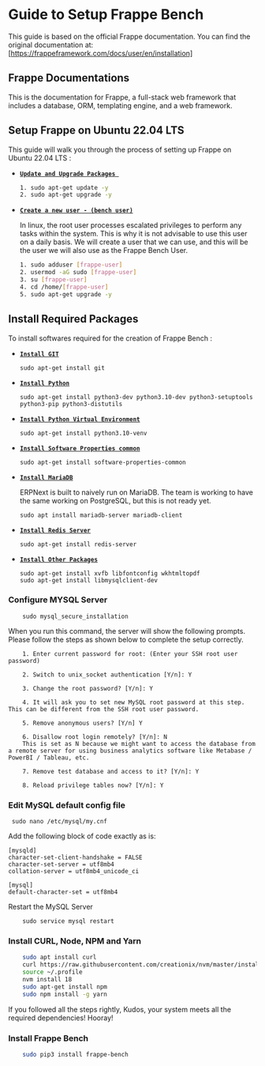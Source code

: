 <h1>Guide to Setup Frappe Bench</h1>

This guide is based on the official Frappe documentation. You can find the original documentation at:
[https://frappeframework.com/docs/user/en/installation]

## <b>Frappe Documentations</b>

This is the documentation for Frappe, a full-stack web framework that includes a database, ORM,
templating engine, and a web framework.

Setup Frappe on Ubuntu 22.04 LTS
---------------------------------------

This guide will walk you through the process of setting up Frappe on Ubuntu 22.04 LTS :


* <b><u>`Update and Upgrade Packages `</u></b>

    ```bash
    1. sudo apt-get update -y
    2. sudo apt-get upgrade -y
    ```
* <b><u>`Create a new user - (bench user)`</u></b>
    
    In linux, the root user processes escalated privileges to perform any tasks within the system. This is why it is not advisable to use this user on a daily basis. We will create a user that we can use, and this will be the user we will also use as the Frappe Bench User.

    ```bash
    1. sudo adduser [frappe-user]
    2. usermod -aG sudo [frappe-user]
    3. su [frappe-user] 
    4. cd /home/[frappe-user]
    5. sudo apt-get upgrade -y
    ```

## Install Required Packages
To install softwares required for the creation of Frappe Bench : 
* <b><u>`Install GIT`</u></b>

    ```
    sudo apt-get install git
    ```
* <b><u> `Install Python` </u></b>
    ```
    sudo apt-get install python3-dev python3.10-dev python3-setuptools python3-pip python3-distutils
    ```
* <b><u> `Install Python Virtual Environment` </u></b>
    ```
    sudo apt-get install python3.10-venv
    ```
* <b><u> `Install Software Properties common` </u></b>
    ```
    sudo apt-get install software-properties-common
    ```
* <b><u> `Install MariaDB` </u></b>

    ERPNext is built to naively run on MariaDB. The team is working to have the same working on PostgreSQL, but this is not ready yet.
    ```
    sudo apt install mariadb-server mariadb-client
    ```
* <b><u> `Install Redis Server` </u></b>
    ```
    sudo apt-get install redis-server
    ```
* <b><u> `Install Other Packages` </u></b>
    ```
    sudo apt-get install xvfb libfontconfig wkhtmltopdf
    sudo apt-get install libmysqlclient-dev
    ```

### Configure MYSQL Server
```
    sudo mysql_secure_installation
```
When you run this command, the server will show the following prompts. Please follow the steps as shown below to complete the setup correctly.

```
    1. Enter current password for root: (Enter your SSH root user password)

    2. Switch to unix_socket authentication [Y/n]: Y

    3. Change the root password? [Y/n]: Y

    4. It will ask you to set new MySQL root password at this step. This can be different from the SSH root user password.

    5. Remove anonymous users? [Y/n] Y

    6. Disallow root login remotely? [Y/n]: N
    This is set as N because we might want to access the database from a remote server for using business analytics software like Metabase / PowerBI / Tableau, etc.

    7. Remove test database and access to it? [Y/n]: Y

    8. Reload privilege tables now? [Y/n]: Y
```

### Edit MySQL default config file
   ```
    sudo nano /etc/mysql/my.cnf
   ```
Add the following block of code exactly as is:

```
[mysqld]
character-set-client-handshake = FALSE
character-set-server = utf8mb4
collation-server = utf8mb4_unicode_ci

[mysql]
default-character-set = utf8mb4
```

Restart the MySQL Server
```
    sudo service mysql restart
```

### Install CURL, Node, NPM and Yarn

```bash
    sudo apt install curl
    curl https://raw.githubusercontent.com/creationix/nvm/master/install.sh | bash
    source ~/.profile
    nvm install 18
    sudo apt-get install npm
    sudo npm install -g yarn
```

If you followed all the steps rightly, Kudos, your system meets all the required dependencies! Hooray!


### Install Frappe Bench

```bash
    sudo pip3 install frappe-bench 
```